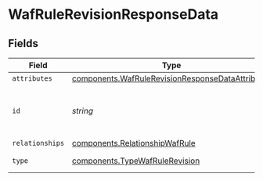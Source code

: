 # WafRuleRevisionResponseData


## Fields

| Field                                                                                                                       | Type                                                                                                                        | Required                                                                                                                    | Description                                                                                                                 | Example                                                                                                                     |
| --------------------------------------------------------------------------------------------------------------------------- | --------------------------------------------------------------------------------------------------------------------------- | --------------------------------------------------------------------------------------------------------------------------- | --------------------------------------------------------------------------------------------------------------------------- | --------------------------------------------------------------------------------------------------------------------------- |
| `attributes`                                                                                                                | [components.WafRuleRevisionResponseDataAttributes](../../../sdk/models/components/wafrulerevisionresponsedataattributes.md) | :heavy_minus_sign:                                                                                                          | N/A                                                                                                                         |                                                                                                                             |
| `id`                                                                                                                        | *string*                                                                                                                    | :heavy_minus_sign:                                                                                                          | Alphanumeric string identifying a WAF rule revision.                                                                        | 2pCul3iT8ieecSOYfFNDON                                                                                                      |
| `relationships`                                                                                                             | [components.RelationshipWafRule](../../../sdk/models/components/relationshipwafrule.md)                                     | :heavy_minus_sign:                                                                                                          | N/A                                                                                                                         |                                                                                                                             |
| `type`                                                                                                                      | [components.TypeWafRuleRevision](../../../sdk/models/components/typewafrulerevision.md)                                     | :heavy_minus_sign:                                                                                                          | Resource type.                                                                                                              |                                                                                                                             |
